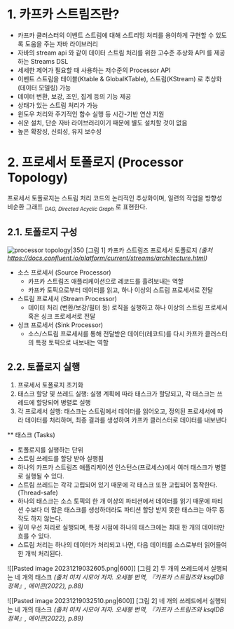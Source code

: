 # 1. 카프카 스트림즈란?

- 카프카 클러스터의 이벤트 스트림에 대해 스트리밍 처리를 용이하게 구현할 수 있도록 도움을 주는 자바 라이브러리
- 자바의 stream api 와 같이 데이터 스트림 처리를 위한 고수준 추상화 API 를 제공하는 Streams DSL
- 세세한 제어가 필요할 때 사용하는 저수준의 Processor API
- 이벤트 스트림을 테이블(Ktable & GlobalKTable), 스트림(KStream) 로 추상화(데이터 모델링) 가능
- 데이터 변환, 보강, 조인, 집계 등의 기능 제공
- 상태가 있는 스트림 처리가 가능
- 윈도우 처리와 주기적인 함수 실행 등 시간-기반 연산 지원
- 쉬운 설치, 단순 자바 라이브러리이기 때문에 별도 설치할 것이 없음
- 높은 확장성, 신뢰성, 유지 보수성

# 2. 프로세서 토폴로지 (Processor Topology)

프로세서 토폴로지는 스트림 처리 코드의 논리적인 추상화이며, 일련의 작업을 방향성 비순환 그래프 _<sub>DAG, Directed Acyclic Graph</sub>_ 로 표현한다.

## 2.1. 토폴로지 구성

![processor topology|350](https://docs.confluent.io/platform/current/_images/streams-architecture-topology.jpg)
[그림 1] 카프카 스트림즈 프로세서 토폴로지 _(출처 https://docs.confluent.io/platform/current/streams/architecture.html)_

- 소스 프로세서 (Source Processor)
	- 카프카 스트림즈 애플리케이션으로 레코드를 흘려보내는 역할
	- 카프카 토픽으로부터 데이터를 읽고, 하나 이상의 스트림 프로세서로 전달
- 스트림 프로세서 (Stream Processor)
	- 데이터 처리 (변환/보강/필터 등) 로직을 실행하고 하나 이상의 스트림 프로세서 혹은 싱크 프로세서로 전달
-  싱크 프로세서 (Sink Processor)
	- 소스/스트림 프로세서를 통해 전달받은 데이터(레코드)를 다시 카프카 클러스터의 특정 토픽으로 내보내는 역할


## 2.2. 토폴로지 실행

1. 프로세서 토폴로지 초기화
2. 태스크 할당 및 쓰레드 실행: 실행 계획에 따라 태스크가 할당되고, 각 태스크는 쓰레드에 할당되어 병렬로 실행
3. 각 프로세서 실행: 태스크는 스트림에서 데이터를 읽어오고, 정의된 프로세서에 따라 데이터를 처리하며, 최종 결과를 생성하여 카프카 클러스터로 데이터를 내보낸다

** 태스크 (Tasks)
- 토폴로지를 실행하는 단위
- 스트림 쓰레드를 할당 받아 실행됨
- 하나의 카프카 스트림즈 애플리케이션 인스턴스(프로세스)에서 여러 태스크가 병렬로 실행될 수 있다.
- 스트림 쓰레드는 각각 고립되어 있기 때문에 각 태스크 또한 고립되어 동작한다. (Thread-safe)
- 하나의 태스크는 소스 토픽의 한 개 이상의 파티션에서 데이터를 읽기 때문에 파티션 수보다 더 많은 태스크를 생성하더라도 파티션 할당 받지 못한 태스크는 아무 동작도 하지 않는다.
- 깊이 우선 처리로 실행되며, 특정 시점에 하나의 태스크에는 최대 한 개의 데이터만 흐를 수 있다.
- 스트림 처리는 하나의 데이터가 처리되고 나면, 다음 데이터를 소스로부터 읽어들여 한 개씩 처리된다.

![[Pasted image 20231219032605.png|600]]
[그림 2] 두 개의 쓰레드에서 실행되는 네 개의 태스크 
_(출처 미치 시모어 저자. 오세봉 번역, 『카프카 스트림즈와 ksqlDB 정복』, 에이콘(2022), p.88)_

![[Pasted image 20231219032510.png|600]]
[그림 2] 네 개의 쓰레드에서 실행되는 네 개의 태스크 
_(출처 미치 시모어 저자. 오세봉 번역, 『카프카 스트림즈와 ksqlDB 정복』, 에이콘(2022), p.89)_
